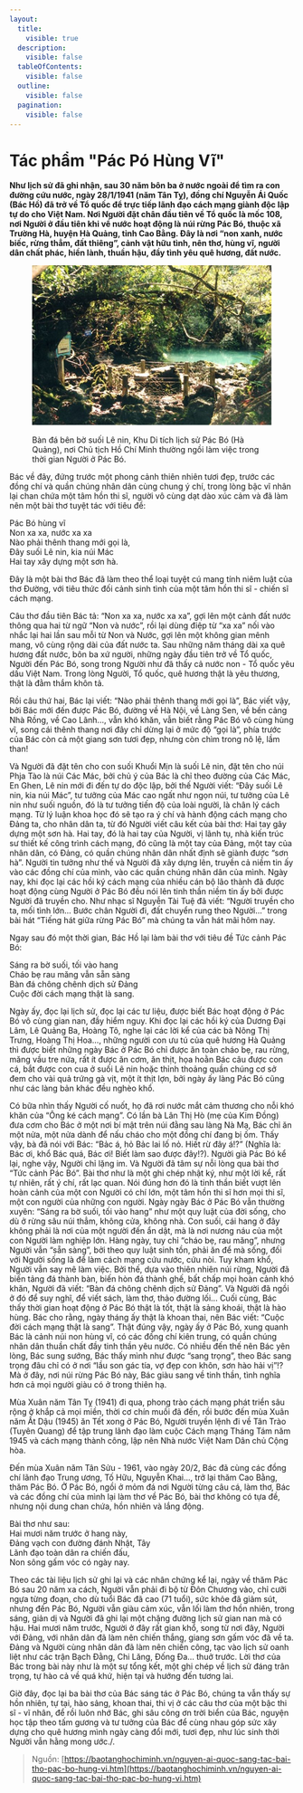 ```yaml
---
layout:
  title:
    visible: true
  description:
    visible: false
  tableOfContents:
    visible: false
  outline:
    visible: false
  pagination:
    visible: false
---
```


# Tác phẩm "Pác Pó Hùng Vĩ"

**Như lịch sử đã ghi nhận, sau 30 năm bôn ba ở nước ngoài để tìm ra con đường cứu nước, ngày 28/1/1941 (năm Tân Tỵ), đồng chí Nguyễn Ái Quốc (Bác Hồ) đã trở về Tổ quốc để trực tiếp lãnh đạo cách mạng giành độc lập tự do cho Việt Nam. Nơi Người đặt chân đầu tiên về Tổ quốc là mốc 108, nơi Người ở đầu tiên khi về nước hoạt động là núi rừng Pác Bó, thuộc xã Trường Hà, huyện Hà Quảng, tỉnh Cao Bằng. Đây là nơi “non xanh, nước biếc, rừng thẳm, đất thiêng”, cảnh vật hữu tình, nên thơ, hùng vĩ, người dân chất phác, hiền lành, thuần hậu, đầy tình yêu quê hương, đất nước.**

<figure><img src=".gitbook/assets/image (3).png" alt=""><figcaption><p> Bàn đá bên bờ suối Lê nin, Khu Di tích lịch sử Pác Bó (Hà Quảng), nơi Chủ tịch Hồ Chí Minh thường ngồi làm việc trong thời gian Người ở Pác Bó.</p></figcaption></figure>

Bác về đây, đứng trước một phong cảnh thiên nhiên tươi đẹp, trước các đồng chí và quần chúng nhân dân cùng chung ý chí, trong lòng bậc vĩ nhân lại chan chứa một tâm hồn thi sĩ, người vô cùng dạt dào xúc cảm và đã làm nên một bài thơ tuyệt tác với tiêu đề:\
&#x20;

Pác Bó hùng vĩ\
Non xa xa, nước xa xa\
Nào phải thênh thang mới gọi là,\
Đây suối Lê nin, kia núi  Mác\
Hai tay xây dựng một sơn hà.\
&#x20;

Đây là một bài thơ Bác đã làm theo thể loại tuyệt cú mang tính niêm luật của thơ Đường, với tiêu thức đối cảnh sinh tình của một tâm hồn thi sĩ - chiến sĩ cách mạng.\
&#x20;

Câu thơ đầu tiên Bác tả: “Non xa xa, nước xa xa”, gợi lên một cảnh đất nước thông qua hai từ ngữ “Non và nước”, rồi lại dùng điệp từ “xa xa” nối vào nhắc lại hai lần sau mỗi từ Non và Nước, gợi lên một không gian mênh mang, vô cùng rộng dài của đất nước ta. Sau những năm tháng dài xa quê hương đất nước, bôn ba xứ người, những ngày đầu tiên trở về Tổ quốc, Người đến Pác Bó, song trong Người như đã thấy cả nước non - Tổ quốc yêu dấu Việt Nam. Trong lòng Người, Tổ quốc, quê hương thật là yêu thương, thật là đằm thắm khôn tả.\
&#x20;

Rồi câu thứ hai, Bác lại viết: “Nào phải thênh thang mới gọi là”, Bác viết vậy, bởi Bác mới đến được Pác Bó, đường về Hà Nội, về Làng Sen, về bến cảng Nhà Rồng, về Cao Lãnh..., vẫn khó khăn, vẫn biết rằng Pác Bó vô cùng hùng vĩ, song cái thênh thang nơi đây chỉ dừng lại ở mức độ “gọi là”, phía trước của Bác còn cả một giang sơn tươi đẹp, nhưng còn chìm trong nô lệ, lầm than!\
&#x20;

Và Người đã đặt tên cho con suối Khuổi Mịn là suối Lê nin, đặt tên cho núi Phja Tào là núi Các Mác, bởi chủ ý của Bác là chỉ theo đường của Các Mác, En Ghen, Lê nin mới đi đến tự do độc lập, bởi thế Người viết: “Đây suối Lê nin, kia núi Mác”, tư tưởng của Mác cao ngất như ngọn núi, tư tưởng của Lê nin như suối nguồn, đó là tư tưởng tiến độ của loài người, là chân lý cách mạng. Từ lý luận khoa học đó sẽ tạo ra ý chí và hành động cách mạng cho Đảng ta, cho nhân dân ta, từ đó Người viết câu kết của bài thơ: Hai tay gây dựng một sơn hà. Hai tay, đó là hai tay của Người, vị lãnh tụ, nhà kiến trúc sư thiết kế công trình cách mạng, đó cũng là một tay của Đảng, một tay của nhân dân, có Đảng, có quần chúng nhân dân nhất định sẽ giành được “sơn hà”. Người tin tưởng như thế và Người đã xây dựng lên, truyền cả niềm tin ấy vào các đồng chí của mình, vào các quần chúng nhân dân của mình. Ngày nay, khi đọc lại các hồi ký cách mạng của nhiều cán bộ lão thành đã được hoạt động cùng Người ở Pác Bó đều nói lên tinh thần niềm tin ấy bởi được Người đã truyền cho. Như nhạc sĩ Nguyễn Tài Tuệ đã viết: “Người truyền cho ta, mối tình lớn... Bước chân Người đi, đất chuyển rung theo Người...” trong bài hát “Tiếng hát giữa rừng Pác Bó” mà chúng ta vẫn hát mãi hôm nay.\
&#x20;

Ngay sau đó một thời gian, Bác Hồ lại làm bài thơ với tiêu đề Tức cảnh Pác Bó:\
&#x20;

Sáng ra bờ suối, tối vào hang\
Cháo bẹ rau măng vẫn sẵn sàng\
Bàn đá chông chênh dịch sử Đảng\
Cuộc đời cách mạng thật là sang.\
&#x20;

Ngày ấy, đọc lại lịch sử, đọc lại các tư liệu, được biết Bác hoạt động ở Pác Bó vô cùng gian nan, đầy hiểm nguy. Khi đọc lại các hồi ký của Dương Đại Lâm, Lê Quảng Ba, Hoàng Tô, nghe lại các lời kể của các bà Nông Thị Trưng, Hoàng Thị Hoa..., những người con ưu tú của quê hương Hà Quảng thì được biết những ngày Bác ở Pác Bó chỉ được ăn  toàn cháo bẹ, rau rừng, măng vầu tre nứa, rất ít được ăn cơm, ăn thịt, họa hoằn Bác câu được con cá, bắt được con cua ở suối Lê nin hoặc thỉnh thoảng quần chúng cơ sở đem cho vài quả trứng gà vịt, một ít thịt lợn, bởi ngày ấy làng Pác Bó cũng như các làng bản khác đều nghèo khổ.\
&#x20;

Có bữa nhìn thấy Người cố nuốt, họ đã rơi nước mắt cảm thương cho nỗi khó khăn của “Ông ké cách mạng”. Có lần bà Lân Thị Hò (mẹ của Kim Đồng) đưa cơm cho Bác ở một nơi bí mật trên núi đằng sau làng Nà Mạ, Bác chỉ ăn một nửa, một nửa dành để nấu cháo cho một đồng chí đang bị ốm. Thấy vậy, bà đã nói với Bác: “Bảc á, hỏ Bảc lai lố nỏ. Hiết rừ đây á!?” (Nghĩa là: Bác ơi, khổ Bác quá, Bác ơi! Biết làm sao được đây!?). Người già Pác Bó kể lại, nghe vậy, Người chỉ lặng im. Và Người đã tâm sự nỗi lòng qua bài thơ “Tức cảnh Pác Bó”. Bài thơ như là một ghi chép nhật ký, như một lời kể, rất tự nhiên, rất ý chí, rất lạc quan. Nói đúng hơn đó là tinh thần biết vượt lên hoàn cảnh của một con Người có chí lớn, một tâm hồn thi sĩ hơn mọi thi sĩ, một con người của những con người. Ngày ngày Bác ở Pác Bó vẫn thường xuyên: “Sáng ra bờ suối, tối vào hang” như một quy luật của đời sống, cho dù ở rừng sâu núi thẳm, không cửa, không nhà. Con suối, cái hang ở đây không phải là nơi của một người đến ẩn dật, mà là nơi nương náu của một con Người làm nghiệp lớn. Hàng ngày, tuy chỉ “cháo bẹ, rau măng”, nhưng Người vẫn “sẵn sàng”, bởi theo quy luật sinh tồn, phải ăn để mà sống, đối với Người sống là để làm cách mạng cứu nước, cứu nòi. Tuy kham khổ, Người vẫn say mê làm việc. Bởi thế, dựa vào thiên nhiên núi rừng, Người đã biến tảng đá thành bàn, biến hòn đá thành ghế, bất chấp mọi hoàn cảnh khó khăn, Người đã viết: “Bàn đá chông chênh dịch sử Đảng”. Và Người đã ngồi ở đó để suy nghĩ, để viết sách, làm thơ, thảo đường lối... Cuối cùng, Bác thấy thời gian hoạt động ở Pác Bó thật là tốt, thật là sảng khoái, thật là hào hùng. Bác cho rằng, ngày tháng ấy thật là khoan thai, nên Bác viết: “Cuộc đời cách mạng thật là sang”. Thật đúng vậy, ngày ấy ở Pác Bó, xung quanh Bác là cảnh núi non hùng vĩ, có các đồng chí kiên trung, có quần chúng nhân dân thuần chất đầy tinh thần yêu nước. Có nhiều đến thế nên Bác yên lòng, Bác sung sướng, Bác thấy mình như được “sang trọng”, theo Bác sang trọng đâu chỉ có ở nơi “lầu son gác tía, vợ đẹp con khôn, sơn hào hải vị”!? Mà ở đây, nơi núi rừng Pác Bó này, Bác giàu sang về tinh thần, tình nghĩa hơn cả mọi người giàu có ở trong thiên hạ.\
&#x20;

Mùa Xuân năm Tân Tỵ (1941) đi qua, phong trào cách mạng phát triển sâu rộng ở khắp cả mọi miền, thời cơ chín muồi đã đến, rồi bước đến mùa Xuân năm Ất Dậu (1945) ăn Tết xong ở Pác Bó, Người truyền lệnh đi về Tân Trào (Tuyên Quang) để tập trung lãnh đạo làm cuộc Cách mạng Tháng Tám năm 1945 và cách mạng thành công, lập nên Nhà nước Việt Nam Dân chủ Cộng hòa.\
&#x20;

Đến mùa Xuân năm Tân Sửu - 1961, vào ngày 20/2, Bác đã cùng các đồng chí lãnh đạo Trung ương, Tố Hữu, Nguyễn Khai..., trở lại thăm Cao Bằng, thăm Pác Bó. Ở Pác Bó, ngồi ở mỏm đá nơi Người từng câu cá, làm thơ, Bác và các đồng chí của mình lại làm thơ về Pác Bó, bài thơ không có tựa đề, nhưng nội dung chan chứa, hồn nhiên và lắng động.\
&#x20;

Bài thơ như sau:\
Hai mươi năm trước ở hang này,\
Đảng vạch con đường đánh Nhật, Tây\
Lãnh đạo toàn dân ra chiến đấu,\
Non sông gấm vóc có ngày nay.\
&#x20;

Theo các tài liệu lịch sử ghi lại và các nhân chứng kể lại, ngày về thăm Pác Bó sau 20 năm xa cách, Người vẫn phải đi bộ từ Đôn Chương vào, chỉ cưỡi ngựa từng đoạn, cho dù tuổi Bác đã cao (71 tuổi), sức khỏe đã giảm sút, nhưng đến Pác Bó, Người vẫn giàu cảm xúc, vẫn lối làm thơ hồn nhiên, trong sáng, giản dị và Người đã ghi lại một chặng đường lịch sử gian nan mà có hậu. Hai mươi năm trước, Người ở đây rất gian khổ, song từ nơi đây, Người với Đảng, với nhân dân đã làm nên chiến thắng, giang sơn gấm vóc đã về ta. Đảng và Người cùng nhân dân đã làm nên chiến công, tạc vào lịch sử oanh liệt như các trận Bạch Đằng, Chi Lăng, Đống Đa... thuở trước. Lời thơ của Bác trong bài này như là một sự tổng kết, một ghi chép về lịch sử đáng trân trọng, tự hào cả về quá khứ, hiện tại và hướng đến tương lai.\
&#x20;

Giờ đây, đọc lại ba bài thơ của Bác sáng tác ở Pác Bó, chúng ta vẫn thấy sự hồn nhiên, tự tại, hào sảng, khoan thai, thi vị ở các câu thơ của một bậc thi sĩ - vĩ nhân, để rồi luôn nhớ Bác, ghi sâu công ơn trời biển của Bác, nguyện học tập theo tấm gương và tư tưởng của Bác để cùng nhau góp sức xây dựng cho quê hương mình ngày càng đổi mới, tươi đẹp, như lúc sinh thời Người vẫn hằng mong ước./.

> Nguồn: [https://baotanghochiminh.vn/nguyen-ai-quoc-sang-tac-bai-tho-pac-bo-hung-vi.htm](https://baotanghochiminh.vn/nguyen-ai-quoc-sang-tac-bai-tho-pac-bo-hung-vi.htm)
